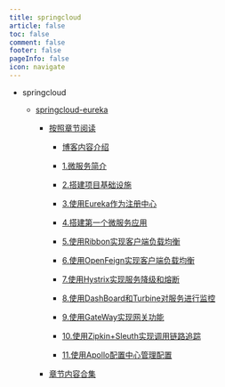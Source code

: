 ```yaml
---
title: springcloud
article: false
toc: false
comment: false
footer: false
pageInfo: false
icon: navigate
---
```


- springcloud

    - <a class="breadcrumb-link" href="springcloud-eureka">springcloud-eureka</a>

        - <a class="breadcrumb-link" href="springcloud-eureka/shardings">按照章节阅读</a>


            - <a class="breadcrumb-link" href="springcloud-eureka/shardings/springcloud-eureka-chapter-0.博客内容介绍.html">博客内容介绍</a>

            - <a class="breadcrumb-link" href="springcloud-eureka/shardings/springcloud-eureka-chapter-1.微服务简介.html">1.微服务简介</a>

            - <a class="breadcrumb-link" href="springcloud-eureka/shardings/springcloud-eureka-chapter-2.搭建项目基础设施.html">2.搭建项目基础设施</a>

            - <a class="breadcrumb-link" href="springcloud-eureka/shardings/springcloud-eureka-chapter-3.使用Eureka作为注册中心.html">3.使用Eureka作为注册中心</a>

            - <a class="breadcrumb-link" href="springcloud-eureka/shardings/springcloud-eureka-chapter-4.搭建第一个微服务应用.html">4.搭建第一个微服务应用</a>

            - <a class="breadcrumb-link" href="springcloud-eureka/shardings/springcloud-eureka-chapter-5.使用Ribbon实现客户端负载均衡.html">5.使用Ribbon实现客户端负载均衡</a>

            - <a class="breadcrumb-link" href="springcloud-eureka/shardings/springcloud-eureka-chapter-6.使用OpenFeign实现客户端负载均衡.html">6.使用OpenFeign实现客户端负载均衡</a>

            - <a class="breadcrumb-link" href="springcloud-eureka/shardings/springcloud-eureka-chapter-7.使用Hystrix实现服务降级和熔断.html">7.使用Hystrix实现服务降级和熔断</a>

            - <a class="breadcrumb-link" href="springcloud-eureka/shardings/springcloud-eureka-chapter-8.使用DashBoard和Turbine对服务进行监控.html">8.使用DashBoard和Turbine对服务进行监控</a>

            - <a class="breadcrumb-link" href="springcloud-eureka/shardings/springcloud-eureka-chapter-9.使用GateWay实现网关功能.html">9.使用GateWay实现网关功能</a>

            - <a class="breadcrumb-link" href="springcloud-eureka/shardings/springcloud-eureka-chapter-10.使用Zipkin+Sleuth实现调用链路追踪.html">10.使用Zipkin+Sleuth实现调用链路追踪</a>

            - <a class="breadcrumb-link" href="springcloud-eureka/shardings/springcloud-eureka-chapter-11.使用Apollo配置中心管理配置.html">11.使用Apollo配置中心管理配置</a>

        - <a class="breadcrumb-link" href="springcloud-eureka/springcloud-eureka.html#intro">章节内容合集</a>
